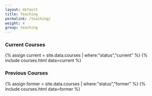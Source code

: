```yaml
---
layout: default
title: Teaching
permalink: /teaching/
weight: 4
group: teaching
---
```

### Current Courses
{% assign current = site.data.courses | where:"status","current" %}
{% include courses.html data=current %}

### Previous Courses
{% assign former = site.data.courses | where:"status","former" %}
{% include courses.html data=former %}
